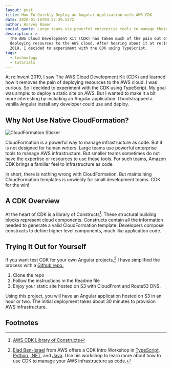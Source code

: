 ```yaml
---
layout: post
title: How To Quickly Deploy an Angular Application with AWS CDK
date: 2020-01-16T03:27:29.527Z
author: Harvey Ramer
social_quote: Large teams use powerful enterprise tools to manage their cloud infrastructure. But smaller companies sometimes do not have the expertise or resources to use those tools. AWS CDK lets everyone create and maintain their infrastructure as code.
description: >-
  The AWS Cloud Development Kit (CDK) has taken much of the pain out of
  deploying resources to the AWS cloud. After hearing about it at re:Invent
  2019, I decided to experiment with the CDK using TypeScript.
tags:
  - technology
  - tutorials
---
```


At re:Invent 2019, I saw The AWS Cloud Development Kit (CDK) and learned how it removes the pain of deploying resources to the AWS cloud. I was curious. So I decided to experiment with the CDK using TypeScript. My goal was simple: to deploy a static site on AWS. But I wanted to make it a bit more interesting by including an Angular application. I bootstrapped a vanilla Angular install any developer could use and deploy.

## Why Not Use Native CloudFormation?

![CloudFormation Sticker](https://www.harveyramer.com/img/cloudformation-sticker-sm.png)

CloudFormation is a powerful way to manage infrastructure as code. But it is not designed for human writers. Large teams use powerful enterprise tools to manage AWS infrastructure. But smaller teams sometimes do not have the expertise or resources to use those tools. For such teams, Amazon CDK brings a familiar feel to infrastructure as code.

In short, there is nothing wrong with CloudFormation. But maintaining CloudFormation templates is unwieldy for small development teams. CDK for the win!

## A CDK Overview

At the heart of CDK is a library of Constructs[^1]. These structural building blocks represent cloud components. Constructs contain all the information needed to generate a valid CloudFormation template. Developers compose constructs to define higher level components, much like application code.

## Trying It Out for Yourself

If you want test CDK for your own Angular projects,[^2] I have simplified the process with a [Github repo.](https://github.com/harveyramer/deploy-angular-with-cdk)

1. Clone the repo
2. Follow the instructions in the Readme file
3. Enjoy your static site hosted on S3 with CloudFront and Route53 DNS.

Using this project, you will have an Angular application hosted on S3 in an hour or two. The initial deployment takes about 30 minutes to provision AWS infrastructure.

## Footnotes

[^1]: [AWS CDK Library of Constructs](https://docs.aws.amazon.com/cdk/latest/guide/constructs.html)
[^2]: [Elad Ben-Israel](https://twitter.com/intent/user?screen_name=emeshbi) from AWS offers a CDK Intro Workshop in [TypeScript](https://cdkworkshop.com/20-typescript.html), [Python](https://cdkworkshop.com/30-python.html), [.NET](https://cdkworkshop.com/40-dotnet.html), and [Java](https://cdkworkshop.com/50-java.html). Use his workshop to learn more about how to use CDK to manage your AWS infrastructure as code.
